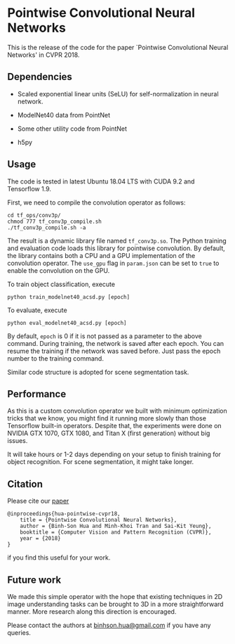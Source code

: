 # Pointwise Convolutional Neural Networks

This is the release of the code for the paper `Pointwise Convolutional Neural Networks' in CVPR 2018. 

## Dependencies

- Scaled exponential linear units (SeLU) for self-normalization in neural network.

- ModelNet40 data from PointNet

- Some other utility code from PointNet

- h5py

## Usage

The code is tested in latest Ubuntu 18.04 LTS with CUDA 9.2 and Tensorflow 1.9. 

First, we need to compile the convolution operator as follows:

    cd tf_ops/conv3p/
    chmod 777 tf_conv3p_compile.sh
    ./tf_conv3p_compile.sh -a

The result is a dynamic library file named `tf_conv3p.so`. The Python training and evaluation code loads this library for pointwise convolution. 
By default, the library contains both a CPU and a GPU implementation of the convolution operator. The `use_gpu` flag in `param.json` can be set to `true` to enable the convolution on the GPU. 

To train object classification, execute 

    python train_modelnet40_acsd.py [epoch]

To evaluate, execute 

    python eval_modelnet40_acsd.py [epoch] 
   
By default, `epoch` is 0 if it is not passed as a parameter to the above command. During training, the network is saved after each epoch. You can resume the training if the network was saved before. Just pass the epoch number to the training command.

Similar code structure is adopted for scene segmentation task. 

## Performance

As this is a custom convolution operator we built with minimum optimization tricks that we know, you might find it running more slowly than those Tensorflow built-in operators. 
Despite that, the experiments were done on NVIDIA GTX 1070, GTX 1080, and Titan X (first generation) without big issues. 

It will take hours or 1-2 days depending on your setup to finish training for object recognition. For scene segmentation, it might take longer. 

## Citation 

Please cite our [paper](https://arxiv.org/abs/1712.05245)
  
    @inproceedings{hua-pointwise-cvpr18,
        title = {Pointwise Convolutional Neural Networks},
        author = {Binh-Son Hua and Minh-Khoi Tran and Sai-Kit Yeung},
        booktitle = {Computer Vision and Pattern Recognition (CVPR)},
        year = {2018}
    }

if you find this useful for your work. 

## Future work 

We made this simple operator with the hope that existing techniques in 2D image understanding tasks can be brought to 3D in a more straightforward manner. More research along this direction is encouraged. 

Please contact the authors at binhson.hua@gmail.com if you have any queries. 
